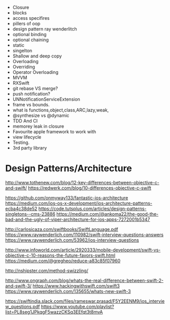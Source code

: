 * Closure
* blocks
* access specifires
* pillers of oop
* design pattern ray wenderlitch
* optional binding 
* optional chaining 
* static
* singelton
* Shallow and deep copy
* Overloading
* Overriding
* Operator Overloading
* MVVM
* RXSwift
* git rebase VS merge?
* push notification?
* UNNotificationServiceExtension
* frame vs bounds.
* what is functions,object,class,ARC,lazy,weak,
* @synthesize vs @dynamic
* TDD And CI
* memorey leak in closure
* Favourite apple framework to work with
* view lifecycle
* Testing.
* 3rd party library

# Design Patterns/Architecture
http://www.tothenew.com/blog/12-key-differences-between-objective-c-and-swift/
https://redwerk.com/blog/10-differences-objective-c-swift

https://github.com/onmyway133/fantastic-ios-architecture
https://medium.com/ios-os-x-development/ios-architecture-patterns-ecba4c38de52
https://code.tutsplus.com/articles/design-patterns-singletons--cms-23886
https://medium.com/@ankoma22/the-good-the-bad-and-the-ugly-of-viper-architecture-for-ios-apps-7272001b5347

http://carlosicaza.com/swiftbooks/SwiftLanguage.pdf
https://www.raywenderlich.com/110982/swift-interview-questions-answers
https://www.raywenderlich.com/53962/ios-interview-questions

http://www.infoworld.com/article/2920333/mobile-development/swift-vs-objective-c-10-reasons-the-future-favors-swift.html
https://medium.com/@gregheo/reduce-a83c85f07960

http://nshipster.com/method-swizzling/

http://www.ongraph.com/blog/whats-the-real-difference-between-swift-2-and-swift-3/
https://www.hackingwithswift.com/swift3
https://www.raywenderlich.com/135655/whats-new-swift-3

https://swiftindia.slack.com/files/rameswar.prasad/F5Y2EENM9/ios_interview_questions.pdf
https://www.youtube.com/playlist?list=PL8seg1JPkqgF5wazzCKSq3EEfqt3t8mvA

